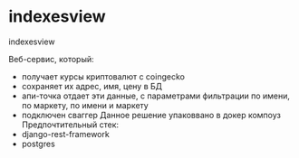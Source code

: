 # indexesview
indexesview

Веб-сервис, который:
- получает курсы криптовалют с coingecko
- сохраняет их адрес, имя, цену в БД
- апи-точка отдает эти данные, с параметрами фильтрации по имени, по маркету, по имени и маркету
- подключен сваггер
Данное решение упаковвано в докер компоуз
Предпочтительный стек:
- django-rest-framework
- postgres
